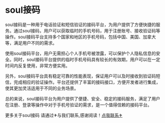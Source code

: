 # soul接码

soul接码是一种用于电话验证和短信验证的接码平台，为用户提供了方便快捷的服务。通过soul接码，用户可以获取临时的手机号码，用于注册账号、接收验证码等操作。soul接码平台支持多个国家和地区的手机号码，包括中国、美国、加拿大等，满足用户不同的需求。

使用soul接码平台，用户无需担心个人手机号被泄露，可以保护个人隐私信息的安全。同时，soul接码平台提供的临时手机号码具有较长的有效期，用户可以在一定时间内反复使用，非常方便实用。

另外，soul接码平台具有稳定可靠的性能表现，保证用户可以及时接收到验证码短信，完成相应的验证操作。平台还提供了丰富的接码接口，方便开发者进行集成，使其更加灵活适用于不同的业务场景。

总的来说，soul接码平台为用户提供了便捷、安全、稳定的接码服务，满足了用户在注册、登录等操作中对于手机号验证的需求，是一个值得信赖的接码平台。

更多关于soul接码 请通过✈与我们联系,感谢阅读！[点我联系✈](https://www.G208.com)